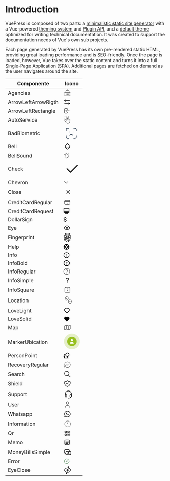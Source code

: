 # Introduction

VuePress is composed of two parts: a [minimalistic static site generator](https://github.com/vuejs/vuepress/tree/master/packages/%40vuepress/core) with a Vue-powered [theming system](https://v1.vuepress.vuejs.org/theme/) and [Plugin API](https://v1.vuepress.vuejs.org/plugin/), and a [default theme](https://v1.vuepress.vuejs.org/theme/default-theme-config.html) optimized for writing technical documentation. It was created to support the documentation needs of Vue's own sub projects.

Each page generated by VuePress has its own pre-rendered static HTML, providing great loading performance and is SEO-friendly. Once the page is loaded, however, Vue takes over the static content and turns it into a full Single-Page Application (SPA). Additional pages are fetched on demand as the user navigates around the site.

 **Componente**       | **Icono**                                                                                                                                                                                                                                                                                                                                                                                                                                                                                                                                                                                                                                                                                                                                                                                                                                                                                                                                                                                                                                                                                                                                                                                                                                                                                                                                                                                                                                                                                                                                                                                                                                                                                                                                                                                                                                                                                                                                                                                                                                                                                                                    
----------------------|------------------------------------------------------------------------------------------------------------------------------------------------------------------------------------------------------------------------------------------------------------------------------------------------------------------------------------------------------------------------------------------------------------------------------------------------------------------------------------------------------------------------------------------------------------------------------------------------------------------------------------------------------------------------------------------------------------------------------------------------------------------------------------------------------------------------------------------------------------------------------------------------------------------------------------------------------------------------------------------------------------------------------------------------------------------------------------------------------------------------------------------------------------------------------------------------------------------------------------------------------------------------------------------------------------------------------------------------------------------------------------------------------------------------------------------------------------------------------------------------------------------------------------------------------------------------------------------------------------------------------------------------------------------------------------------------------------------------------------------------------------------------------------------------------------------------------------------------------------------------------------------------------------------------------------------------------------------------------------------------------------------------------------------------------------------------------------------------------------------------------
Agencies            | <svg id="Componente_230_1" data-name="Componente 230 – 1" xmlns="http://www.w3.org/2000/svg" width="24" height="24" viewBox="0 0 24 24"> <path id="Trazado_2541" data-name="Trazado 2541" d="M0,0H24V24H0Z" fill="none"/> <line id="Línea_481" data-name="Línea 481" x2="18" transform="translate(3 21)" fill="none" stroke="#000" stroke-linecap="round" stroke-linejoin="round" stroke-width="1"/> <line id="Línea_482" data-name="Línea 482" x2="18" transform="translate(3 10)" fill="none" stroke="#000" stroke-linecap="round" stroke-linejoin="round" stroke-width="1"/> <path id="Trazado_2542" data-name="Trazado 2542" d="M5,6l7-3,7,3" fill="none" stroke="#000" stroke-linecap="round" stroke-linejoin="round" stroke-width="1"/> <line id="Línea_483" data-name="Línea 483" y2="11" transform="translate(4 10)" fill="none" stroke="#000" stroke-linecap="round" stroke-linejoin="round" stroke-width="1"/> <line id="Línea_484" data-name="Línea 484" y2="11" transform="translate(20 10)" fill="none" stroke="#000" stroke-linecap="round" stroke-linejoin="round" stroke-width="1"/> <line id="Línea_485" data-name="Línea 485" y2="3" transform="translate(8 14)" fill="none" stroke="#000" stroke-linecap="round" stroke-linejoin="round" stroke-width="1"/> <line id="Línea_486" data-name="Línea 486" y2="3" transform="translate(12 14)" fill="none" stroke="#000" stroke-linecap="round" stroke-linejoin="round" stroke-width="1"/> <line id="Línea_487" data-name="Línea 487" y2="3" transform="translate(16 14)" fill="none" stroke="#000" stroke-linecap="round" stroke-linejoin="round" stroke-width="1"/> </svg>                                                                                                                                                                                                                                                                                                                                                                                                                                                                                  
 ArrowLeftArrowRigth  | <svg id="Componente_244_11" data-name="Componente 244 – 11" xmlns="http://www.w3.org/2000/svg" width="21.739" height="21.739" viewBox="0 0 21.739 21.739"> <path id="Trazado_2291" data-name="Trazado 2291" d="M0,0H21.739V21.739H0Z" fill="none"/> <line id="Línea_367" data-name="Línea 367" x1="16" transform="translate(3 15)" fill="none" stroke="#000" stroke-linecap="round" stroke-linejoin="round" stroke-width="1.5"/> <path id="Trazado_2292" data-name="Trazado 2292" d="M5.717,9.435,3,6.717,5.717,4" transform="translate(-0.283 -0.377)" fill="none" stroke="#000" stroke-linecap="round" stroke-linejoin="round" stroke-width="1.5"/> <line id="Línea_368" data-name="Línea 368" x2="16" transform="translate(3 6)" fill="none" stroke="#000" stroke-linecap="round" stroke-linejoin="round" stroke-width="1.5"/> <path id="Trazado_2293" data-name="Trazado 2293" d="M18,19.435l2.717-2.717L18,14" transform="translate(-1.696 -1.319)" fill="none" stroke="#000" stroke-linecap="round" stroke-linejoin="round" stroke-width="1.5"/> </svg>                                                                                                                                                                                                                                                                                                                                                                                                                                                                                                                                                                                                                                                                                                                                                                                                                                                                                                                                                                                                                                                                
 ArrowLeftRectangle   | <svg id="Componente_265_13" data-name="Componente 265 – 13" xmlns="http://www.w3.org/2000/svg" width="21.709" height="21.709" viewBox="0 0 21.709 21.709"> <path id="Trazado_2395" data-name="Trazado 2395" d="M0,0H21.709V21.709H0Z" fill="none"/> <path id="Trazado_2396" data-name="Trazado 2396" d="M12.95,7.618V5.809A1.809,1.809,0,0,0,11.141,4H4.809A1.809,1.809,0,0,0,3,5.809V16.664a1.809,1.809,0,0,0,1.809,1.809h6.332a1.809,1.809,0,0,0,1.809-1.809V14.854" transform="translate(-0.286 -0.382)" fill="none" stroke="#000" stroke-linecap="round" stroke-linejoin="round" stroke-width="1"/> <path id="Trazado_2397" data-name="Trazado 2397" d="M18.759,11.714H7L9.714,9m0,5.427L7,11.714" transform="translate(-0.668 -0.859)" fill="none" stroke="#000" stroke-linecap="round" stroke-linejoin="round" stroke-width="1"/> </svg>                                                                                                                                                                                                                                                                                                                                                                                                                                                                                                                                                                                                                                                                                                                                                                                                                                                                                                                                                                                                                                                                                                                                                                                                                                                                               
 AutoService          | <svg id="Componente_229_1" data-name="Componente 229 – 1" xmlns="http://www.w3.org/2000/svg" width="24" height="24" viewBox="0 0 24 24"> <path id="Trazado_2548" data-name="Trazado 2548" d="M0,0H24V24H0Z" fill="none"/> <path id="Trazado_2549" data-name="Trazado 2549" d="M8,13V4.5a1.5,1.5,0,1,1,3,0V12" fill="none" stroke="#000" stroke-linecap="round" stroke-linejoin="round" stroke-width="1"/> <path id="Trazado_2550" data-name="Trazado 2550" d="M11,11.5v-2a1.5,1.5,0,0,1,3,0V12" fill="none" stroke="#000" stroke-linecap="round" stroke-linejoin="round" stroke-width="1"/> <path id="Trazado_2551" data-name="Trazado 2551" d="M14,10.5a1.5,1.5,0,1,1,3,0V12" fill="none" stroke="#000" stroke-linecap="round" stroke-linejoin="round" stroke-width="1"/> <path id="Trazado_2552" data-name="Trazado 2552" d="M17,11.5a1.5,1.5,0,0,1,3,0V16a6,6,0,0,1-6,6H12.208A6,6,0,0,1,7.2,19.3L7,19q-.468-.719-3.286-5.728A1.5,1.5,0,0,1,4.25,11.25a1.867,1.867,0,0,1,2.28.28L8,13" fill="none" stroke="#000" stroke-linecap="round" stroke-linejoin="round" stroke-width="1"/> <path id="Trazado_2553" data-name="Trazado 2553" d="M5,3,4,2" fill="none" stroke="#000" stroke-linecap="round" stroke-linejoin="round" stroke-width="1"/> <path id="Trazado_2554" data-name="Trazado 2554" d="M4,7H3" fill="none" stroke="#000" stroke-linecap="round" stroke-linejoin="round" stroke-width="1"/> <path id="Trazado_2555" data-name="Trazado 2555" d="M14,3l1-1" fill="none" stroke="#000" stroke-linecap="round" stroke-linejoin="round" stroke-width="1"/> <path id="Trazado_2556" data-name="Trazado 2556" d="M15,6h1" fill="none" stroke="#000" stroke-linecap="round" stroke-linejoin="round" stroke-width="1"/> </svg>                                                                                                                                                                                                                                                                                                                                                                                           
 BadBiometric         | <svg id="Componente_320_1" data-name="Componente 320 – 1" xmlns="http://www.w3.org/2000/svg" width="48.028" height="48.028" viewBox="0 0 48.028 48.028"> <path id="Trazado_2596" data-name="Trazado 2596" d="M0,0H48.028V48.028H0Z" fill="none"/> <path id="Trazado_2597" data-name="Trazado 2597" d="M4,12V8A4,4,0,0,1,8,4h4" transform="translate(4.005 4.005)" fill="none" stroke="#2c3e50" stroke-linecap="round" stroke-linejoin="round" stroke-width="2"/> <path id="Trazado_2598" data-name="Trazado 2598" d="M4,16v4a4,4,0,0,0,4,4h4" transform="translate(4.005 16.019)" fill="none" stroke="#2c3e50" stroke-linecap="round" stroke-linejoin="round" stroke-width="2"/> <path id="Trazado_2599" data-name="Trazado 2599" d="M16,4h4a4,4,0,0,1,4,4v4" transform="translate(16.019 4.005)" fill="none" stroke="#2c3e50" stroke-linecap="round" stroke-linejoin="round" stroke-width="2"/> <path id="Trazado_2600" data-name="Trazado 2600" d="M16,24h4a4,4,0,0,0,4-4V16" transform="translate(16.019 16.019)" fill="none" stroke="#2c3e50" stroke-linecap="round" stroke-linejoin="round" stroke-width="2"/> <path id="Trazado_2601" data-name="Trazado 2601" d="M9,10h.02" transform="translate(9.011 10.012)" fill="none" stroke="#2c3e50" stroke-linecap="round" stroke-linejoin="round" stroke-width="2"/> <path id="Trazado_2602" data-name="Trazado 2602" d="M15,10h.02" transform="translate(15.018 10.012)" fill="none" stroke="#2c3e50" stroke-linecap="round" stroke-linejoin="round" stroke-width="2"/> <path id="Trazado_2603" data-name="Trazado 2603" d="M9.5,16.1a7,7,0,0,1,10.006,0" transform="translate(9.511 14.016)" fill="none" stroke="#2c3e50" stroke-linecap="round" stroke-linejoin="round" stroke-width="2"/> </svg>                                                                                                                                                                                                                                                                                                                                                                        
 Bell                 | <svg id="Componente_236_8" data-name="Componente 236 – 8" xmlns="http://www.w3.org/2000/svg" width="24" height="24" viewBox="0 0 24 24"> <path id="Trazado_2279" data-name="Trazado 2279" d="M0,0H24V24H0Z" fill="none"/> <path id="Trazado_2280" data-name="Trazado 2280" d="M10,5a2,2,0,1,1,4,0,7,7,0,0,1,4,6v3a4,4,0,0,0,2,3H4a4,4,0,0,0,2-3V11a7,7,0,0,1,4-6" fill="none" stroke="#000" stroke-linecap="round" stroke-linejoin="round" stroke-width="1.5"/> <path id="Trazado_2281" data-name="Trazado 2281" d="M9,17v1a3,3,0,0,0,6,0V17" fill="none" stroke="#000" stroke-linecap="round" stroke-linejoin="round" stroke-width="1.5"/> </svg>                                                                                                                                                                                                                                                                                                                                                                                                                                                                                                                                                                                                                                                                                                                                                                                                                                                                                                                                                                                                                                                                                                                                                                                                                                                                                                                                                                                                                                                                           
 BellSound            | <svg id="Componente_216_1" data-name="Componente 216 – 1" xmlns="http://www.w3.org/2000/svg" width="19.175" height="19.175" viewBox="0 0 19.175 19.175"> <path id="Trazado_2936" data-name="Trazado 2936" d="M0,0H19.175V19.175H0Z" fill="none"/> <path id="Trazado_2937" data-name="Trazado 2937" d="M8.794,4.6a1.6,1.6,0,1,1,3.2,0,5.593,5.593,0,0,1,3.2,4.794v2.4a3.2,3.2,0,0,0,1.6,2.4H4a3.2,3.2,0,0,0,1.6-2.4v-2.4A5.593,5.593,0,0,1,8.794,4.6" transform="translate(-0.804 -0.603)" fill="none" stroke="#000" stroke-linecap="round" stroke-linejoin="round" stroke-width="1"/> <path id="Trazado_2938" data-name="Trazado 2938" d="M9,17v.8a2.4,2.4,0,1,0,4.794,0V17" transform="translate(-1.809 -3.417)" fill="none" stroke="#000" stroke-linecap="round" stroke-linejoin="round" stroke-width="1"/> <path id="Trazado_2939" data-name="Trazado 2939" d="M20.438,5.978A8.829,8.829,0,0,0,18.206,3" transform="translate(-3.66 -0.603)" fill="none" stroke="#000" stroke-linecap="round" stroke-linejoin="round" stroke-width="1"/> <path id="Trazado_2940" data-name="Trazado 2940" d="M3,5.978A8.829,8.829,0,0,1,5.231,3" transform="translate(-0.603 -0.603)" fill="none" stroke="#000" stroke-linecap="round" stroke-linejoin="round" stroke-width="1"/> </svg>                                                                                                                                                                                                                                                                                                                                                                                                                                                                                                                                                                                                                                                                                                                                                                                                                                                  
 Check                | <svg id="Componente_272_1" data-name="Componente 272 – 1" xmlns="http://www.w3.org/2000/svg" width="52" height="52" viewBox="0 0 52 52"> <path id="Trazado_2405" data-name="Trazado 2405" d="M0,0H52V52H0Z" fill="none"/> <path id="Trazado_2406" data-name="Trazado 2406" d="M5,17.833,15.833,28.667,37.5,7" transform="translate(5.833 8.167)" fill="none" stroke="#000" stroke-linecap="round" stroke-linejoin="round" stroke-width="3"/> </svg>                                                                                                                                                                                                                                                                                                                                                                                                                                                                                                                                                                                                                                                                                                                                                                                                                                                                                                                                                                                                                                                                                                                                                                                                                                                                                                                                                                                                                                                                                                                                                                                                                                                                          
 Chevron              | <svg xmlns="http://www.w3.org/2000/svg" width="16" height="16" fill="currentColor" class="bi bi-chevron-down" viewBox="0 0 16 16"> <path fill-rule="evenodd" d="M1.646 4.646a.5.5 0 0 1 .708 0L8 10.293l5.646-5.647a.5.5 0 0 1 .708.708l-6 6a.5.5 0 0 1-.708 0l-6-6a.5.5 0 0 1 0-.708z"/> </svg>                                                                                                                                                                                                                                                                                                                                                                                                                                                                                                                                                                                                                                                                                                                                                                                                                                                                                                                                                                                                                                                                                                                                                                                                                                                                                                                                                                                                                                                                                                                                                                                                                                                                                                                                                                                                                             
 Close                | <svg id="Componente_228_1" data-name="Componente 228 – 1" xmlns="http://www.w3.org/2000/svg" width="29.5" height="29.5" viewBox="0 0 29.5 29.5"> <path id="Trazado_2568" data-name="Trazado 2568" d="M0,0H29.5V29.5H0Z" fill="none"/> <path id="Trazado_2569" data-name="Trazado 2569" d="M10,10l9.7,9.7m0-9.7L10,19.7" transform="translate(-0.099 -0.099)" fill="none" stroke="#000" stroke-linecap="round" stroke-linejoin="round" stroke-width="1.5"/> </svg>                                                                                                                                                                                                                                                                                                                                                                                                                                                                                                                                                                                                                                                                                                                                                                                                                                                                                                                                                                                                                                                                                                                                                                                                                                                                                                                                                                                                                                                                                                                                                                                                                                                            
 CreditCardRegular    | <svg id="Componente_267_1" data-name="Componente 267 – 1" xmlns="http://www.w3.org/2000/svg" width="23.415" height="23.415" viewBox="0 0 23.415 23.415"> <path id="Trazado_2404" data-name="Trazado 2404" d="M0,0H23.415V23.415H0Z" fill="none"/> <rect id="Rectángulo_2437" data-name="Rectángulo 2437" width="17" height="13" rx="3" transform="translate(3 5.415)" fill="none" stroke="#000" stroke-linecap="round" stroke-linejoin="round" stroke-width="1"/> <line id="Línea_454" data-name="Línea 454" x2="17" transform="translate(3 9.415)" fill="none" stroke="#000" stroke-linecap="round" stroke-linejoin="round" stroke-width="1"/> <line id="Línea_455" data-name="Línea 455" x2="0.01" transform="translate(6.829 14.634)" fill="none" stroke="#000" stroke-linecap="round" stroke-linejoin="round" stroke-width="1"/> <line id="Línea_456" data-name="Línea 456" x2="2" transform="translate(11 14.415)" fill="none" stroke="#000" stroke-linecap="round" stroke-linejoin="round" stroke-width="1"/> </svg>                                                                                                                                                                                                                                                                                                                                                                                                                                                                                                                                                                                                                                                                                                                                                                                                                                                                                                                                                                                                                                                                                                   
 CreditCardRequest    | <svg id="Icon_3_" data-name="Icon (3)" xmlns="http://www.w3.org/2000/svg" width="18.116" height="18.116" viewBox="0 0 18.116 18.116"> <path id="Trazado_2321" data-name="Trazado 2321" d="M18.3,2H3.812A1.805,1.805,0,0,0,2,3.812v9.964a1.805,1.805,0,0,0,1.812,1.812H7.435v4.529L11.058,18.3l3.623,1.812V15.587H18.3a1.805,1.805,0,0,0,1.812-1.812V3.812A1.805,1.805,0,0,0,18.3,2Zm0,11.775H3.812V11.964H18.3Zm0-4.529H3.812V3.812H18.3Z" transform="translate(-2 -2)" fill="#000"/> </svg>                                                                                                                                                                                                                                                                                                                                                                                                                                                                                                                                                                                                                                                                                                                                                                                                                                                                                                                                                                                                                                                                                                                                                                                                                                                                                                                                                                                                                                                                                                                                                                                                                                 
 DollarSign           | <svg id="Icon_2_" data-name="Icon (2)" xmlns="http://www.w3.org/2000/svg" width="9.221" height="16.304" viewBox="0 0 9.221 16.304"> <path id="Icon_2_2" data-name="Icon (2)" d="M11.012,15.772c-1.866,0-2.6-.833-2.7-1.9H6.32a3.8,3.8,0,0,0,3.333,3.469V19.3h2.717V17.357c1.766-.335,3.17-1.359,3.17-3.216,0-2.572-2.2-3.451-4.257-3.986S8.567,9.069,8.567,8.208c0-.987.915-1.676,2.446-1.676,1.612,0,2.21.77,2.264,1.9h2a3.611,3.611,0,0,0-2.908-3.451V3H9.654V4.957c-1.757.38-3.17,1.522-3.17,3.27,0,2.092,1.73,3.134,4.257,3.741,2.264.543,2.717,1.341,2.717,2.183C13.458,14.775,13.014,15.772,11.012,15.772Z" transform="translate(-6.32 -3)" fill="#000"/> </svg>                                                                                                                                                                                                                                                                                                                                                                                                                                                                                                                                                                                                                                                                                                                                                                                                                                                                                                                                                                                                                                                                                                                                                                                                                                                                                                                                                                                                                                                       
 Eye                  | <svg id="Componente_235_59" data-name="Componente 235 – 59" xmlns="http://www.w3.org/2000/svg" width="21.159" height="21.159" viewBox="0 0 21.159 21.159"> <path id="Trazado_2286" data-name="Trazado 2286" d="M0,0H21.159V21.159H0Z" fill="none"/> <circle id="Elipse_733" data-name="Elipse 733" cx="2.116" cy="2.116" r="2.116" transform="translate(8.463 8.463)" fill="none" stroke="#000" stroke-linecap="round" stroke-linejoin="round" stroke-width="1.5"/> <path id="Trazado_2287" data-name="Trazado 2287" d="M19.632,11.171q-3.527,6.172-8.816,6.171T2,11.171Q5.527,5,10.816,5t8.816,6.171" transform="translate(-0.237 -0.592)" fill="none" stroke="#000" stroke-linecap="round" stroke-linejoin="round" stroke-width="1.5"/> </svg>                                                                                                                                                                                                                                                                                                                                                                                                                                                                                                                                                                                                                                                                                                                                                                                                                                                                                                                                                                                                                                                                                                                                                                                                                                                                                                                                                                             
 Fingerprint          | <svg id="Icon_material-fingerprint" data-name="Icon material-fingerprint" xmlns="http://www.w3.org/2000/svg" width="24.601" height="26.939" viewBox="0 0 24.601 26.939"> <path id="Icon_material-fingerprint-2" data-name="Icon material-fingerprint" d="M24.745,6.327a.642.642,0,0,1-.314-.081,15.826,15.826,0,0,0-7.614-1.9A15.824,15.824,0,0,0,9.2,6.246a.7.7,0,0,1-.93-.269.677.677,0,0,1,.273-.916,17.622,17.622,0,0,1,16.514-.013.655.655,0,0,1,.287.9A.671.671,0,0,1,24.745,6.327ZM5.183,13.4a.72.72,0,0,1-.4-.121.665.665,0,0,1-.164-.943,14.073,14.073,0,0,1,5.126-4.4,15.99,15.99,0,0,1,14.094-.013,14.129,14.129,0,0,1,5.126,4.378.667.667,0,0,1-.164.943.688.688,0,0,1-.957-.162,12.78,12.78,0,0,0-4.634-3.96,14.6,14.6,0,0,0-12.85.013,12.914,12.914,0,0,0-4.648,3.987.6.6,0,0,1-.533.283Zm8.544,16.258a.646.646,0,0,1-.478-.2A13.641,13.641,0,0,1,10.5,25.9a11.817,11.817,0,0,1-1.435-5.846,7.521,7.521,0,0,1,7.737-7.26,7.521,7.521,0,0,1,7.737,7.26.684.684,0,0,1-1.367,0,6.162,6.162,0,0,0-6.37-5.913,6.162,6.162,0,0,0-6.37,5.913A10.429,10.429,0,0,0,11.7,25.238a12.774,12.774,0,0,0,2.529,3.26.684.684,0,0,1,0,.956A.756.756,0,0,1,13.727,29.656Zm9.8-2.492a7.442,7.442,0,0,1-4.238-1.2,7.145,7.145,0,0,1-3.253-5.913.684.684,0,0,1,1.367,0,5.772,5.772,0,0,0,2.652,4.8,6.06,6.06,0,0,0,3.472.956,9.165,9.165,0,0,0,1.422-.135.681.681,0,0,1,.793.552.672.672,0,0,1-.56.781,9.47,9.47,0,0,1-1.654.162Zm-2.748,2.775a.811.811,0,0,1-.178-.027,10.707,10.707,0,0,1-5.085-2.829,9.756,9.756,0,0,1-2.966-7.031,4.1,4.1,0,0,1,4.21-3.96,4.1,4.1,0,0,1,4.21,3.96,2.854,2.854,0,0,0,5.687,0c0-5.078-4.443-9.2-9.911-9.2a10,10,0,0,0-9.036,5.428,8.558,8.558,0,0,0-.807,3.772,13.21,13.21,0,0,0,.916,4.863.655.655,0,0,1-.4.862.681.681,0,0,1-.875-.391,14.811,14.811,0,0,1-1-5.334,9.994,9.994,0,0,1,.93-4.364,11.364,11.364,0,0,1,10.266-6.2c6.22,0,11.278,4.728,11.278,10.547a4.218,4.218,0,0,1-8.421,0,2.736,2.736,0,0,0-2.843-2.613,2.736,2.736,0,0,0-2.843,2.613,8.42,8.42,0,0,0,2.556,6.075,9.331,9.331,0,0,0,4.47,2.492.679.679,0,0,1-.164,1.333Z" transform="translate(-4.495 -3)" fill="#000"/> </svg> 
 Help                 | <svg id="Icon" xmlns="http://www.w3.org/2000/svg" width="18.116" height="18.116" viewBox="0 0 18.116 18.116"> <path id="Icon-2" data-name="Icon" d="M11.058,2a9.058,9.058,0,1,0,9.058,9.058A9.061,9.061,0,0,0,11.058,2Zm6.757,6.449L15.3,9.491a4.513,4.513,0,0,0-2.672-2.663L13.667,4.31A7.212,7.212,0,0,1,17.815,8.449Zm-6.757,5.326a2.717,2.717,0,1,1,2.717-2.717A2.714,2.714,0,0,1,11.058,13.775ZM8.458,4.3l1.06,2.518a4.529,4.529,0,0,0-2.7,2.69L4.3,8.458A7.232,7.232,0,0,1,8.458,4.3ZM4.3,13.658l2.518-1.042A4.5,4.5,0,0,0,9.509,15.3l-1.06,2.518A7.243,7.243,0,0,1,4.3,13.658Zm9.366,4.158L12.625,15.3a4.509,4.509,0,0,0,2.672-2.69l2.518,1.06A7.253,7.253,0,0,1,13.667,17.815Z" transform="translate(-2 -2)" fill="#000"/> </svg>                                                                                                                                                                                                                                                                                                                                                                                                                                                                                                                                                                                                                                                                                                                                                                                                                                                                                                                                                                                                                                                                                                                                                                                                                                                                                                                                                                                    
 Info                 | <svg xmlns="http://www.w3.org/2000/svg" width="18.5" height="17.5" viewBox="0 0 18.5 17.5"> <g id="Componente_234_39" data-name="Componente 234 – 39" transform="translate(0.75 0.75)"> <line id="Línea_364" data-name="Línea 364" transform="translate(8.5 11.206)" fill="none" stroke="#000" stroke-linecap="round" stroke-linejoin="round" stroke-width="1.5"/> <g id="Grupo_4728" data-name="Grupo 4728" transform="translate(-302.098 -109.576)"> <ellipse id="Elipse_732" data-name="Elipse 732" cx="8.5" cy="8" rx="8.5" ry="8" transform="translate(302.098 109.576)" fill="none" stroke="#000" stroke-linecap="round" stroke-linejoin="round" stroke-width="1.5"/> <path id="Trazado_2285" data-name="Trazado 2285" d="M10.18,10.473A1.736,1.736,0,1,0,8.86,7.609" transform="translate(300.01 107.104)" fill="none" stroke="#000" stroke-linecap="round" stroke-linejoin="round" stroke-width="1.5"/> </g> </g> </svg>                                                                                                                                                                                                                                                                                                                                                                                                                                                                                                                                                                                                                                                                                                                                                                                                                                                                                                                                                                                                                                                                                                                                                                                             
 InfoBold             | <svg xmlns="http://www.w3.org/2000/svg" width="19.323" height="18.304" viewBox="0 0 19.323 18.304"> <g id="Componente_234_61" data-name="Componente 234 – 61" transform="translate(1 1)"> <line id="Línea_364" data-name="Línea 364" transform="translate(8.662 11.419)" fill="none" stroke="#000" stroke-linecap="round" stroke-linejoin="round" stroke-width="2"/> <g id="Grupo_4728" data-name="Grupo 4728"> <ellipse id="Elipse_732" data-name="Elipse 732" cx="8.662" cy="8.152" rx="8.662" ry="8.152" fill="none" stroke="#000" stroke-linecap="round" stroke-linejoin="round" stroke-width="2"/> <path id="Trazado_2285" data-name="Trazado 2285" d="M10.055,10.146a1.573,1.573,0,1,0-1.2-2.594" transform="translate(-1.791 -2.244)" fill="none" stroke="#000" stroke-linecap="round" stroke-linejoin="round" stroke-width="2"/> </g> </g> </svg>                                                                                                                                                                                                                                                                                                                                                                                                                                                                                                                                                                                                                                                                                                                                                                                                                                                                                                                                                                                                                                                                                                                                                                                                                                                                    
 InfoRegular          | <svg id="Componente_266_1" data-name="Componente 266 – 1" xmlns="http://www.w3.org/2000/svg" width="20" height="20" viewBox="0 0 20 20"> <g id="Grupo_4825" data-name="Grupo 4825" transform="translate(1.413 1.413)"> <path id="Trazado_2402" data-name="Trazado 2402" d="M0,0H16.953V16.953H0Z" fill="none"/> <path id="Trazado_2403" data-name="Trazado 2403" d="M8,7.119A2.316,2.316,0,0,1,10.472,5h.706a2.316,2.316,0,0,1,2.472,2.119,2.119,2.119,0,0,1-1.413,2.119,2.943,2.943,0,0,0-1.413,2.825" transform="translate(-2.349 -1.468)" fill="none" stroke="#000" stroke-linecap="round" stroke-linejoin="round" stroke-width="1"/> <line id="Línea_453" data-name="Línea 453" transform="translate(8.587 13.587)" fill="none" stroke="#000" stroke-linecap="round" stroke-linejoin="round" stroke-width="1"/> </g> <g id="Elipse_769" data-name="Elipse 769" fill="none" stroke="#000" stroke-width="1"> <circle cx="10" cy="10" r="10" stroke="none"/> <circle cx="10" cy="10" r="9.5" fill="none"/> </g> </svg> |
InfoSimple   | <svg id="Componente_226_1" data-name="Componente 226 – 1" xmlns="http://www.w3.org/2000/svg" width="24" height="24" viewBox="0 0 24 24"> <path id="Trazado_2957" data-name="Trazado 2957" d="M0,0H24V24H0Z" fill="none"/> <path id="Trazado_2958" data-name="Trazado 2958" d="M8,8a3.279,3.279,0,0,1,3.5-3h1A3.279,3.279,0,0,1,16,8a3,3,0,0,1-2,3,4.166,4.166,0,0,0-2,4" fill="none" stroke="#000" stroke-linecap="round" stroke-linejoin="round" stroke-width="1.5"/> <line id="Línea_588" data-name="Línea 588" y2="0.01" transform="translate(12 19)" fill="none" stroke="#000" stroke-linecap="round" stroke-linejoin="round" stroke-width="1.5"/> </svg>                                                                                                                                                                                                                                                                                                                                                                                                                                                                                                                                                                                                                                                                                                                                                                                                                                                                                                                                                                                                                                                                                                                                                                                                                                                                                                                                                                                                                                                                                                                                                                                                                                                                                                                                                                                                                                                                                                 
 InfoSquare        | <svg id="Componente_217_2" data-name="Componente 217 – 2" xmlns="http://www.w3.org/2000/svg" width="24" height="24" viewBox="0 0 24 24"> <path id="Trazado_2941" data-name="Trazado 2941" d="M0,0H24V24H0Z" fill="none"/> <line id="Línea_579" data-name="Línea 579" x2="0.01" transform="translate(12 8)" fill="none" stroke="#000" stroke-linecap="round" stroke-linejoin="round" stroke-width="1"/> <rect id="Rectángulo_3015" data-name="Rectángulo 3015" width="16" height="16" rx="2" transform="translate(4 4)" fill="none" stroke="#000" stroke-linecap="round" stroke-linejoin="round" stroke-width="1"/> <path id="Trazado_2942" data-name="Trazado 2942" d="M11,12h1v4h1" fill="none" stroke="#000" stroke-linecap="round" stroke-linejoin="round" stroke-width="1"/> </svg>                                                                                                                                                                                                                                                                                                                                                                                                                                                                                                                                                                                                                                                                                                                                                                                                                                                                                                                                                                                                                                                                                                                                                                                                                                                                                                                                                                                                                                                                                                                                                                                                                                                                                                                                                                            
 Location          | <svg id="Componente_264_1" data-name="Componente 264 – 1" xmlns="http://www.w3.org/2000/svg" width="29.75" height="29.75" viewBox="0 0 29.75 29.75"> <path id="Trazado_2398" data-name="Trazado 2398" d="M0,0H29.75V29.75H0Z" fill="none"/> <path id="Trazado_2399" data-name="Trazado 2399" d="M12.464,11.464a4.958,4.958,0,1,0-7.011,0l3.506,3.507Z" transform="translate(0.958 0.719)" fill="none" stroke="#000" stroke-linecap="round" stroke-linejoin="round" stroke-width="1"/> <path id="Trazado_2401" data-name="Trazado 2401" d="M0,0H0" transform="translate(10.015 8.837)" fill="none" stroke="#000" stroke-linecap="round" stroke-width="3"/> <path id="Trazado_2400" data-name="Trazado 2400" d="M20.464,19.464a4.958,4.958,0,1,0-7.011,0l3.506,3.507Z" transform="translate(2.875 2.635)" fill="none" stroke="#000" stroke-linecap="round" stroke-linejoin="round" stroke-width="1"/> <line id="Línea_452" data-name="Línea 452" transform="translate(20.03 18.852)" fill="none" stroke="#000" stroke-linecap="round" stroke-linejoin="round" stroke-width="3"/> </svg>                                                                                                                                                                                                                                                                                                                                                                                                                                                                                                                                                                                                                                                                                                                                                                                                                                                                                                                                                                                                                                                                                                                                                                                                                                                                                                                                                                                                                                                                              
 LoveLight         | <svg id="Componente_238_73" data-name="Componente 238 – 73" xmlns="http://www.w3.org/2000/svg" width="21" height="20.97" viewBox="0 0 21 20.97"> <path id="Trazado_2288" data-name="Trazado 2288" d="M0,0H20.97V20.97H0Z" fill="none"/> <path id="Trazado_2289" data-name="Trazado 2289" d="M17.415,12.488l-6.553,6.49-6.553-6.49m0,0a4.369,4.369,0,1,1,6.553-5.737,4.369,4.369,0,1,1,6.553,5.742" transform="translate(-0.377 -0.63)" fill="none" stroke="#000" stroke-linecap="round" stroke-linejoin="round" stroke-width="1.5"/> </svg>                                                                                                                                                                                                                                                                                                                                                                                                                                                                                                                                                                                                                                                                                                                                                                                                                                                                                                                                                                                                                                                                                                                                                                                                                                                                                                                                                                                                                                                                                                                                                                                                                                                                                                                                                                                                                                                                                                                                                                                                                        
 LoveSolid         | <svg id="Componente_238_106" data-name="Componente 238 – 106" xmlns="http://www.w3.org/2000/svg" width="20.312" height="20.312" viewBox="0 0 20.312 20.312"> <path id="Trazado_2288" data-name="Trazado 2288" d="M0,0H20.312V20.312H0Z" fill="rgba(0,0,0,0)"/> <path id="Trazado_2289" data-name="Trazado 2289" d="M16.963,12.253,10.615,18.54,4.268,12.253m0,0A4.232,4.232,0,1,1,10.615,6.7a4.232,4.232,0,1,1,6.348,5.562" transform="translate(-0.459 -0.766)" fill="#000" stroke="#000" stroke-linecap="round" stroke-linejoin="round" stroke-width="1.5"/> </svg>                                                                                                                                                                                                                                                                                                                                                                                                                                                                                                                                                                                                                                                                                                                                                                                                                                                                                                                                                                                                                                                                                                                                                                                                                                                                                                                                                                                                                                                                                                                                                                                                                                                                                                                                                                                                                                                                                                                                                                                              
 Map               | <svg id="Componente_234_161" data-name="Componente 234 – 161" xmlns="http://www.w3.org/2000/svg" width="24" height="24" viewBox="0 0 24 24"> <path id="Trazado_2546" data-name="Trazado 2546" d="M0,0H24V24H0Z" fill="none"/> <path id="Trazado_2547" data-name="Trazado 2547" d="M3,7,9,4l6,3,6-3V17l-6,3L9,17,3,20V7" fill="none" stroke="#000" stroke-linecap="round" stroke-linejoin="round" stroke-width="1"/> <line id="Línea_490" data-name="Línea 490" y2="13" transform="translate(9 4)" fill="none" stroke="#000" stroke-linecap="round" stroke-linejoin="round" stroke-width="1"/> <line id="Línea_491" data-name="Línea 491" y2="13" transform="translate(15 7)" fill="none" stroke="#000" stroke-linecap="round" stroke-linejoin="round" stroke-width="1"/> </svg>                                                                                                                                                                                                                                                                                                                                                                                                                                                                                                                                                                                                                                                                                                                                                                                                                                                                                                                                                                                                                                                                                                                                                                                                                                                                                                                                                                                                                                                                                                                                                                                                                                                                                                                                                                                    
 MarkerUbication   | <svg id="Componente_223_2" data-name="Componente 223 – 2" xmlns="http://www.w3.org/2000/svg" width="52.5" height="53.5" viewBox="0 0 52.5 53.5"> <circle id="Elipse_865" data-name="Elipse 865" cx="25" cy="25" r="25" transform="translate(1.25)" fill="rgba(151,192,32,0.24)"/> <circle id="Elipse_864" data-name="Elipse 864" cx="15" cy="15" r="15" transform="translate(11.25 10)" fill="#97c020"/> <g id="Componente_222_2" data-name="Componente 222 – 2" transform="translate(0 1)"> <g id="Grupo_6383" data-name="Grupo 6383"> <path id="Trazado_2946" data-name="Trazado 2946" d="M0,0H52.5V52.5H0Z" fill="none"/> <g id="Grupo_6391" data-name="Grupo 6391" transform="translate(14 11)"> <path id="Trazado_2950" data-name="Trazado 2950" d="M0,0H24V24H0Z" fill="none"/> <circle id="Elipse_861" data-name="Elipse 861" cx="4" cy="4" r="4" transform="translate(8 5)" fill="#fff" stroke="#97c020" stroke-linecap="round" stroke-linejoin="round" stroke-width="1.5"/> <path id="Trazado_2951" data-name="Trazado 2951" d="M6.168,22.115C6.676,18.484,8.234,16,10,16h4c1.769,0,3.328,2.49,3.834,6.127" transform="translate(-0.001 -2)" fill="#fff"/> </g> </g> </g> </svg>                                                                                                                                                                                                                                                                                                                                                                                                                                                                                                                                                                                                                                                                                                                                                                                                                                                                                                                                                                                                                                                                                                                                                                                                                                                                                                                                                                          
 PersonPoint       | <svg id="Icon_1_" data-name="Icon (1)" xmlns="http://www.w3.org/2000/svg" width="18.27" height="17.962" viewBox="0 0 18.27 17.962"> <path id="Trazado_2319" data-name="Trazado 2319" d="M4.359,10.717A1.359,1.359,0,1,0,3,9.359,1.359,1.359,0,0,0,4.359,10.717Z" transform="translate(-2.094 -2.719)" fill="#000"/> <path id="Trazado_2320" data-name="Trazado 2320" d="M20.27,8.51a6.341,6.341,0,1,0-7.4,6.241V18.32H5.623V15.6h.906V11.98a.908.908,0,0,0-.906-.906H2.906A.908.908,0,0,0,2,11.98V15.6h.906v4.529H17.4V18.32H14.681V14.806A6.34,6.34,0,0,0,20.27,8.51Zm-6.341,4.529A4.529,4.529,0,1,1,18.458,8.51,4.531,4.531,0,0,1,13.929,13.039Z" transform="translate(-2 -2.17)" fill="#000"/> </svg>                                                                                                                                                                                                                                                                                                                                                                                                                                                                                                                                                                                                                                                                                                                                                                                                                                                                                                                                                                                                                                                                                                                                                                                                                                                                                                                                                                                                                                                                                                                                                                                                                                                                                                                                                                                                                                                           
 RecoveryRegular   | <svg id="Componente_249_1" data-name="Componente 249 – 1" xmlns="http://www.w3.org/2000/svg" width="24" height="24" viewBox="0 0 24 24"> <g id="Grupo_4736" data-name="Grupo 4736"> <path id="Trazado_2298" data-name="Trazado 2298" d="M0,0H24V24H0Z" fill="none"/> <path id="Trazado_2300" data-name="Trazado 2300" d="M3.05,11a9,9,0,1,1,.5,4m-.5,5V15h5" fill="none" stroke="#000" stroke-linecap="round" stroke-linejoin="round" stroke-width="1"/> </g> <path id="Trazado_2302" data-name="Trazado 2302" d="M9,12l2,2,4-4" fill="none" stroke="#000" stroke-linecap="round" stroke-linejoin="round" stroke-width="1"/> </svg>                                                                                                                                                                                                                                                                                                                                                                                                                                                                                                                                                                                                                                                                                                                                                                                                                                                                                                                                                                                                                                                                                                                                                                                                                                                                                                                                                                                                                                                                                                                                                                                                                                                                                                                                                                                                                                                                                                                                
 Search            | <svg id="Componente_233_20" data-name="Componente 233 – 20" xmlns="http://www.w3.org/2000/svg" width="24" height="24" viewBox="0 0 24 24"> <path id="Trazado_2282" data-name="Trazado 2282" d="M0,0H24V24H0Z" fill="none"/> <circle id="Elipse_731" data-name="Elipse 731" cx="7" cy="7" r="7" transform="translate(3 3)" fill="none" stroke="#000" stroke-linecap="round" stroke-linejoin="round" stroke-width="1.5"/> <line id="Línea_363" data-name="Línea 363" x1="6" y1="6" transform="translate(15 15)" fill="none" stroke="#000" stroke-linecap="round" stroke-linejoin="round" stroke-width="1.5"/> </svg>                                                                                                                                                                                                                                                                                                                                                                                                                                                                                                                                                                                                                                                                                                                                                                                                                                                                                                                                                                                                                                                                                                                                                                                                                                                                                                                                                                                                                                                                                                                                                                                                                                                                                                                                                                                                                                                                                                                                                 
 Shield            | <svg id="Componente_225_1" data-name="Componente 225 – 1" xmlns="http://www.w3.org/2000/svg" width="24" height="24" viewBox="0 0 24 24"> <path id="Trazado_2954" data-name="Trazado 2954" d="M0,0H24V24H0Z" fill="none"/> <path id="Trazado_2955" data-name="Trazado 2955" d="M9,12l2,2,4-4" fill="none" stroke="#000" stroke-linecap="round" stroke-linejoin="round" stroke-width="1.5"/> <path id="Trazado_2956" data-name="Trazado 2956" d="M12,3a12,12,0,0,0,8.5,3A12,12,0,0,1,12,21,12,12,0,0,1,3.5,6,12,12,0,0,0,12,3" fill="none" stroke="#000" stroke-linecap="round" stroke-linejoin="round" stroke-width="1.5"/> </svg>                                                                                                                                                                                                                                                                                                                                                                                                                                                                                                                                                                                                                                                                                                                                                                                                                                                                                                                                                                                                                                                                                                                                                                                                                                                                                                                                                                                                                                                                                                                                                                                                                                                                                                                                                                                                                                                                                                                                  
 Support           | <svg id="Componente_218_1" data-name="Componente 218 – 1" xmlns="http://www.w3.org/2000/svg" width="30" height="30" viewBox="0 0 30 30"> <path id="Trazado_2933" data-name="Trazado 2933" d="M0,0H30V30H0Z" fill="none"/> <rect id="Rectángulo_3011" data-name="Rectángulo 3011" width="5" height="8" rx="2" transform="translate(5 16)" fill="none" stroke="#000" stroke-linecap="round" stroke-linejoin="round" stroke-width="1.5"/> <rect id="Rectángulo_3012" data-name="Rectángulo 3012" width="5" height="8" rx="2" transform="translate(20 16)" fill="none" stroke="#000" stroke-linecap="round" stroke-linejoin="round" stroke-width="1.5"/> <path id="Trazado_2934" data-name="Trazado 2934" d="M4,17.75V14a10,10,0,1,1,20,0v3.75" transform="translate(1 1)" fill="none" stroke="#000" stroke-linecap="round" stroke-linejoin="round" stroke-width="1.5"/> <path id="Trazado_2935" data-name="Trazado 2935" d="M19.5,19c0,2.071-3.358,3.75-7.5,3.75" transform="translate(3 4.75)" fill="none" stroke="#000" stroke-linecap="round" stroke-linejoin="round" stroke-width="1.5"/> </svg>                                                                                                                                                                                                                                                                                                                                                                                                                                                                                                                                                                                                                                                                                                                                                                                                                                                                                                                                                                                                                                                                                                                                                                                                                                                                                                                                                                                                                                                                  
 User              | <svg id="Componente_215_1" data-name="Componente 215 – 1" xmlns="http://www.w3.org/2000/svg" width="24" height="24" viewBox="0 0 24 24"> <path id="Trazado_2929" data-name="Trazado 2929" d="M0,0H24V24H0Z" fill="none"/> <circle id="Elipse_855" data-name="Elipse 855" cx="4" cy="4" r="4" transform="translate(8 3)" fill="none" stroke="#000" stroke-linecap="round" stroke-linejoin="round" stroke-width="1"/> <path id="Trazado_2930" data-name="Trazado 2930" d="M6,21V19a4,4,0,0,1,4-4h4a4,4,0,0,1,4,4v2" fill="none" stroke="#000" stroke-linecap="round" stroke-linejoin="round" stroke-width="1"/> </svg>                                                                                                                                                                                                                                                                                                                                                                                                                                                                                                                                                                                                                                                                                                                                                                                                                                                                                                                                                                                                                                                                                                                                                                                                                                                                                                                                                                                                                                                                                                                                                                                                                                                                                                                                                                                                                                                                                                                                               
 Whatsapp          | <svg id="Componente_227_1" data-name="Componente 227 – 1" xmlns="http://www.w3.org/2000/svg" width="24" height="24" viewBox="0 0 24 24"> <path id="Trazado_2959" data-name="Trazado 2959" d="M0,0H24V24H0Z" fill="none"/> <path id="Trazado_2960" data-name="Trazado 2960" d="M3,21l1.65-3.8a9,9,0,1,1,3.4,2.9L3,21" fill="none" stroke="#000" stroke-linecap="round" stroke-linejoin="round" stroke-width="1.5"/> <path id="Trazado_2961" data-name="Trazado 2961" d="M9,10a.5.5,0,0,0,1,0V9A.5.5,0,0,0,9,9v1a5,5,0,0,0,5,5h1a.5.5,0,0,0,0-1H14a.5.5,0,0,0,0,1" fill="none" stroke="#000" stroke-linecap="round" stroke-linejoin="round" stroke-width="1.5"/> </svg>                                                                                                                                                                                                                                                                                                                                                                                                                                                                                                                                                                                                                                                                                                                                                                                                                                                                                                                                                                                                                                                                                                                                                                                                                                                                                                                                                                                                                                                                                                                                                                                                                                                                                                                                                                                                                                                                                              
 Information       | <Svg id='Componente_321_1' data-name='Componente 321 – 1' xmlns='http://www.w3.org/2000/svg' width='25' height='25' viewBox='0 0 36.529 36.529'> <Path id='Trazado_3889' data-name='Trazado 3889' d='M0,0H36.529V36.529H0Z' fill='none' /> <Circle id='Elipse_887' data-name='Elipse 887' cx='13.5' cy='13.5' r='13.5' transform='translate(5 5)' fill='none' stroke='#000' strokeLinecap='round' strokeLinejoin='round' strokeWidth='2' /> <Line id='Línea_643' data-name='Línea 643' y2='6' transform='translate(18 12)' fill='none' stroke='#000' strokeLinecap='round' strokeLinejoin='round' strokeWidth='2' /> <Line id='Línea_644' data-name='Línea 644' transform='translate(18 24)' fill='none' stroke='#000' strokeLinecap='round' strokeLinejoin='round' strokeWidth='2' /> </Svg>                                                                                                                                                                                                                                                                                                                                                                                                                                                                                                                                                                                                                                                                                                                                                                                                                                                                                                                                                                                                                                                                                                                                                                                                                                                                                                                                                                                                                                                                                                                                                                                                                                                                                                                                                                      
 Qr                | <svg id="Componente_246_11" data-name="Componente 246 – 11" xmlns="http://www.w3.org/2000/svg" width="21.739" height="21.739" viewBox="0 0 21.739 21.739"> <path id="Trazado_2296" data-name="Trazado 2296" d="M0,0H21.739V21.739H0Z" fill="none"/> <rect id="Rectángulo_2335" data-name="Rectángulo 2335" width="5" height="5" rx="1" transform="translate(4 4)" fill="none" stroke="#000" stroke-linecap="round" stroke-linejoin="round" stroke-width="1.5"/> <line id="Línea_369" data-name="Línea 369" y2="0.009" transform="translate(6.341 15.399)" fill="none" stroke="#000" stroke-linecap="round" stroke-linejoin="round" stroke-width="1.5"/> <rect id="Rectángulo_2336" data-name="Rectángulo 2336" width="5" height="5" rx="1" transform="translate(13 4)" fill="none" stroke="#000" stroke-linecap="round" stroke-linejoin="round" stroke-width="1.5"/> <line id="Línea_370" data-name="Línea 370" y2="0.009" transform="translate(6.341 6.341)" fill="none" stroke="#000" stroke-linecap="round" stroke-linejoin="round" stroke-width="1.5"/> <rect id="Rectángulo_2337" data-name="Rectángulo 2337" width="5" height="5" rx="1" transform="translate(4 13)" fill="none" stroke="#000" stroke-linecap="round" stroke-linejoin="round" stroke-width="1.5"/> <line id="Línea_371" data-name="Línea 371" y2="0.009" transform="translate(15.399 6.341)" fill="none" stroke="#000" stroke-linecap="round" stroke-linejoin="round" stroke-width="1.5"/> <line id="Línea_372" data-name="Línea 372" x2="2" transform="translate(13 13)" fill="none" stroke="#000" stroke-linecap="round" stroke-linejoin="round" stroke-width="1.5"/> <line id="Línea_373" data-name="Línea 373" y2="0.009" transform="translate(18.116 12.681)" fill="none" stroke="#000" stroke-linecap="round" stroke-linejoin="round" stroke-width="1.5"/> <line id="Línea_374" data-name="Línea 374" y2="2" transform="translate(13 13)" fill="none" stroke="#000" stroke-linecap="round" stroke-linejoin="round" stroke-width="1.5"/> <line id="Línea_375" data-name="Línea 375" x2="2" transform="translate(13 18)" fill="none" stroke="#000" stroke-linecap="round" stroke-linejoin="round" stroke-width="1.5"/> <line id="Línea_376" data-name="Línea 376" x2="3" transform="translate(15 15)" fill="none" stroke="#000" stroke-linecap="round" stroke-linejoin="round" stroke-width="1.5"/> <line id="Línea_377" data-name="Línea 377" y2="3" transform="translate(18 15)" fill="none" stroke="#000" stroke-linecap="round" stroke-linejoin="round" stroke-width="1.5"/> </svg>  
 Memo              | <svg id="Componente_257_11" data-name="Componente 257 – 11" xmlns="http://www.w3.org/2000/svg" width="21.407" height="24.004" viewBox="0 0 21.407 24.004"> <path id="Trazado_2316" data-name="Trazado 2316" d="M0,0H21.407V24H0Z" fill="none"/> <rect id="Rectángulo_2343" data-name="Rectángulo 2343" width="14.579" height="14.946" rx="3" transform="translate(3.623 4.529)" fill="none" stroke="#000" stroke-linecap="round" stroke-linejoin="round" stroke-width="1.5"/> <line id="Línea_381" data-name="Línea 381" x2="9.411" transform="translate(6.441 8.251)" fill="none" stroke="#000" stroke-linecap="round" stroke-linejoin="round" stroke-width="1.5"/> <line id="Línea_382" data-name="Línea 382" x2="8.444" transform="translate(6.441 12.002)" fill="none" stroke="#000" stroke-linecap="round" stroke-linejoin="round" stroke-width="1.5"/> <line id="Línea_383" data-name="Línea 383" x2="6.341" transform="translate(6.441 15.752)" fill="none" stroke="#000" stroke-linecap="round" stroke-linejoin="round" stroke-width="1.5"/> </svg>                                                                                                                                                                                                                                                                                                                                                                                                                                                                                                                                                                                                                                                                                                                                                                                                                                                                                                                                                                                                                                                                                                                                                                                                                                                                                                                                                                                                                                                                                                        
 MoneyBillsSimple  | <svg id="Componente_245_11" data-name="Componente 245 – 11" xmlns="http://www.w3.org/2000/svg" width="25.362" height="25.362" viewBox="0 0 25.362 25.362"> <path id="Trazado_2294" data-name="Trazado 2294" d="M0,0H25.362V25.362H0Z" fill="none"/> <rect id="Rectángulo_2334" data-name="Rectángulo 2334" width="16" height="10" rx="2" transform="translate(7 10)" fill="none" stroke="#000" stroke-linecap="round" stroke-linejoin="round" stroke-width="1.5"/> <circle id="Elipse_738" data-name="Elipse 738" cx="2" cy="2" r="2" transform="translate(13 13)" fill="none" stroke="#000" stroke-linecap="round" stroke-linejoin="round" stroke-width="1.5"/> <path id="Trazado_2295" data-name="Trazado 2295" d="M17.795,9.227V7.114A2.114,2.114,0,0,0,15.681,5H5.114A2.114,2.114,0,0,0,3,7.114v6.341a2.114,2.114,0,0,0,2.114,2.114H7.227" transform="translate(0.17 0.284)" fill="none" stroke="#000" stroke-linecap="round" stroke-linejoin="round" stroke-width="1.5"/> </svg>                                                                                                                                                                                                                                                                                                                                                                                                                                                                                                                                                                                                                                                                                                                                                                                                                                                                                                                                                                                                                                                                                                                                                                                                                                                                                                                                                                                                                                                                                                                                                                              
 Error             | <Svg id='Componente_317_1' data-name='Componente 317 – 1' xmlns='http://www.w3.org/2000/svg' width='20' height='20' viewBox='0 0 49.214 49.214'> <Path id='Trazado_2594' data-name='Trazado 2594' d='M0,0H49.214V49.214H0Z' fill='none' /> <Circle id='Elipse_831' data-name='Elipse 831' cx='18.5' cy='18.5' r='18.5' transform='translate(6 6.214)' fill='none' stroke='#00500a' stroke-linecap='round' stroke-linejoin='round' stroke-width='2' /> <Path id='Trazado_2595' data-name='Trazado 2595' d='M10,10l8.2,8.2m0-8.2L10,18.2' transform='translate(10.506 10.506)' fill='none' stroke='#00500a' stroke-linecap='round' stroke-linejoin='round' stroke-width='2' /> </Svg>                                                                                                                                                                                                                                                                                                                                                                                                                                                                                                                                                                                                                                                                                                                                                                                                                                                                                                                                                                                                                                                                                                                                                                                                                                                                                                                                                                                                                                                                                                                                                                                                                                                                                                                                                                                                                                                                                
 EyeClose          | <Svg id='Componente_235_59' data-name='Componente 235 – 59' xmlns='http://www.w3.org/2000/svg' width='25' height='25' viewBox='0 0 21.159 21.159'> <Path id='Trazado_2286' data-name='Trazado 2286' d='M0,0H21.159V21.159H0Z' fill='none' /> <Circle id='Elipse_733' data-name='Elipse 733' cx='2.116' cy='2.116' r='2.116' transform='translate(8.463 8.463)' fill='none' stroke='#000' strokeLinecap='round' strokeLinejoin='round' strokeWidth='1.5' /> <Path id='Trazado_2287' data-name='Trazado 2287' d='M19.632,11.171q-3.527,6.172-8.816,6.171T2,11.171Q5.527,5,10.816,5t8.816,6.171' transform='translate(-0.237 -0.592)' fill='none' stroke='#000' strokeLinecap='round' strokeLinejoin='round' strokeWidth='1.5' /> <Line id='Línea_467' data-name='Línea 467' x1='7' y2='22' transform='translate(6.941)' fill='none' stroke='#000' stroke-linecap='round' stroke-width='1.5' /> </Svg>                                                                                                                                                                                                                                                                                                                                                                                                                                                                                                                                                                                                                                                                                                                                                                                                                                                                                                                                                                                                                                                                                                                                                                                                                                                                                                                                                                                                                                                                                                                                                                                                                                                                
